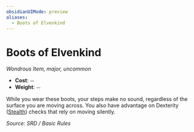 ```yaml
---
obsidianUIMode: preview
aliases:
  - Boots of Elvenkind
---
```

# Boots of Elvenkind
*Wondrous Item, major, uncommon*  

- **Cost**: ⏤
- **Weight**: ⏤

While you wear these boots, your steps make no sound, regardless of the surface you are moving across. You also have advantage on Dexterity ([Stealth](rules/skills.md#Stealth)) checks that rely on moving silently.

*Source: SRD / Basic Rules*